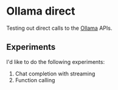 # Ollama direct

Testing out direct calls to the [Ollama](https://github.com/ollama/ollama) APIs.

## Experiments

I'd like to do the following experiments:

1. Chat completion with streaming
2. Function calling